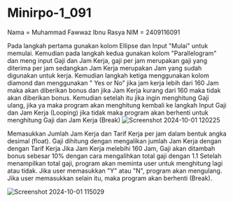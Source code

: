 # Minirpo-1_091

Nama = Muhammad Fawwaz Ibnu Rasya
NIM = 2409116091

Pada langkah pertama gunakan kolom Ellipse dan Input "Mulai" untuk memulai. Kemudian pada langkah kedua gunakan kolom "Parallelogram" dan meng input Gaji dan Jam Kerja, gaji per jam merupakan gaji yang diterima per jam sedangkan Jam Kerja merupakan Jam yang sudah digunakan untuk kerja. Kemudian langkah ketiga menggunakan kolom diamond dan menggunakan " Yes or No" jika jam kerja lebih dari 160 Jam maka akan diberikan bonus dan jika Jam Kerja kurang dari 160 maka tidak akan diberikan bonus. Kemudian setelah itu jika ingin menghitung Gaji ulang, jika ya maka program akan menghitung kembali ke langkah Input Gaji dan Jam Kerja (Looping) jika tidak maka program akan berhenti untuk menghitung Gaji dan Jam Kerja (Break)
![Screenshot 2024-10-01 120225](https://github.com/user-attachments/assets/fca2ecbb-bf3f-46af-be12-29d367734575)

Memasukkan Jumlah Jam Kerja dan Tarif Kerja per jam  dalam bentuk angka desimal (float).
Gaji dihitung dengan mengalikan jumlah Jam Kerja dengan dengan Tarif Kerja 
Jika Jam Kerja melebihi 160 Jam, Gaji akan ditambah bonus sebesar 10% dengan cara mengalihkan total gaji dengan 1.1
Setelah menampilkan total gaji, program akan meminta user untuk menghitung lagi atau tidak. Jika user memasukkan "Y" atau "N", program akan mengulang. Jika user memasukkan selain itu, maka program akan berhenti (Break).

![Screenshot 2024-10-01 115029](https://github.com/user-attachments/assets/58ef7fac-0356-4680-91ac-672762e70c33)

